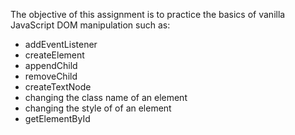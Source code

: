 The objective of this assignment is to practice the basics of vanilla JavaScript DOM manipulation such as:
* addEventListener
* createElement
* appendChild
* removeChild
* createTextNode
* changing the class name of an element
* changing the style of of an element
* getElementById
